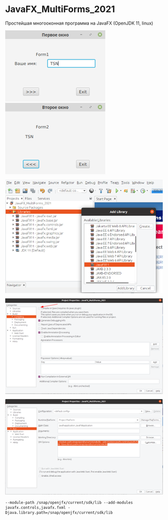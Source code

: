 # JavaFX_MultiForms_2021
Простейшая многооконная программа на JavaFX (OpenJDK 11, linux)

![Screenshot](screenshot1.png)
![Screenshot](screenshot2.png)

![Screenshot](screenshot3.png)

![Screenshot](screenshot4.png)

![Screenshot](screenshot5.png)

```
--module-path /snap/openjfx/current/sdk/lib --add-modules javafx.controls,javafx.fxml -Djava.library.path=/snap/openjfx/current/sdk/lib
```